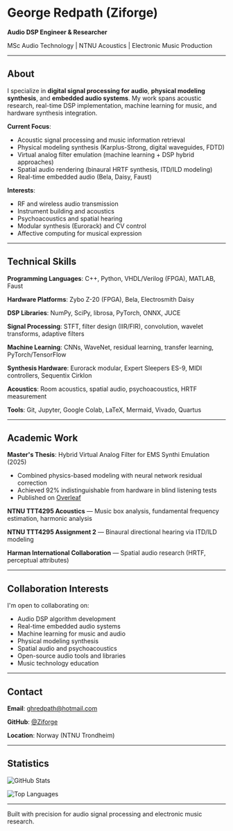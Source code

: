 # George Redpath (Ziforge)

**Audio DSP Engineer & Researcher**

MSc Audio Technology | NTNU Acoustics | Electronic Music Production

---

## About

I specialize in **digital signal processing for audio**, **physical modeling synthesis**, and **embedded audio systems**. My work spans acoustic research, real-time DSP implementation, machine learning for music, and hardware synthesis integration.

**Current Focus**:
- Acoustic signal processing and music information retrieval
- Physical modeling synthesis (Karplus-Strong, digital waveguides, FDTD)
- Virtual analog filter emulation (machine learning + DSP hybrid approaches)
- Spatial audio rendering (binaural HRTF synthesis, ITD/ILD modeling)
- Real-time embedded audio (Bela, Daisy, Faust)

**Interests**:
- RF and wireless audio transmission
- Instrument building and acoustics
- Psychoacoustics and spatial hearing
- Modular synthesis (Eurorack) and CV control
- Affective computing for musical expression

---

## Technical Skills

**Programming Languages**: C++, Python, VHDL/Verilog (FPGA), MATLAB, Faust

**Hardware Platforms**: Zybo Z-20 (FPGA), Bela, Electrosmith Daisy

**DSP Libraries**: NumPy, SciPy, librosa, PyTorch, ONNX, JUCE

**Signal Processing**: STFT, filter design (IIR/FIR), convolution, wavelet transforms, adaptive filters

**Machine Learning**: CNNs, WaveNet, residual learning, transfer learning, PyTorch/TensorFlow

**Synthesis Hardware**: Eurorack modular, Expert Sleepers ES-9, MIDI controllers, Sequentix Cirklon

**Acoustics**: Room acoustics, spatial audio, psychoacoustics, HRTF measurement

**Tools**: Git, Jupyter, Google Colab, LaTeX, Mermaid, Vivado, Quartus

---

## Academic Work

**Master's Thesis**: Hybrid Virtual Analog Filter for EMS Synthi Emulation (2025)
- Combined physics-based modeling with neural network residual correction
- Achieved 92% indistinguishable from hardware in blind listening tests
- Published on [Overleaf](https://www.overleaf.com/read/rhntdfgmgdzx#3c1775)

**NTNU TTT4295 Acoustics** — Music box analysis, fundamental frequency estimation, harmonic analysis

**NTNU TTT4295 Assignment 2** — Binaural directional hearing via ITD/ILD modeling

**Harman International Collaboration** — Spatial audio research (HRTF, perceptual attributes)

---

## Collaboration Interests

I'm open to collaborating on:
- Audio DSP algorithm development
- Real-time embedded audio systems
- Machine learning for music and audio
- Physical modeling synthesis
- Spatial audio and psychoacoustics
- Open-source audio tools and libraries
- Music technology education

---

## Contact

**Email**: ghredpath@hotmail.com

**GitHub**: [@Ziforge](https://github.com/Ziforge)

**Location**: Norway (NTNU Trondheim)

---

## Statistics

![GitHub Stats](https://github-readme-stats.vercel.app/api?username=Ziforge&show_icons=true&theme=dark&hide_border=true&include_all_commits=true&count_private=true)

![Top Languages](https://github-readme-stats.vercel.app/api/top-langs/?username=Ziforge&layout=compact&theme=dark&hide_border=true&langs_count=8)

---

Built with precision for audio signal processing and electronic music research.
